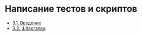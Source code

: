 # Написание тестов и скриптов

- [3.1. Введение](./3.1.%20Introduction)
- [3.2. Шпаргалки](./3.2.%20Cheatsheet)
